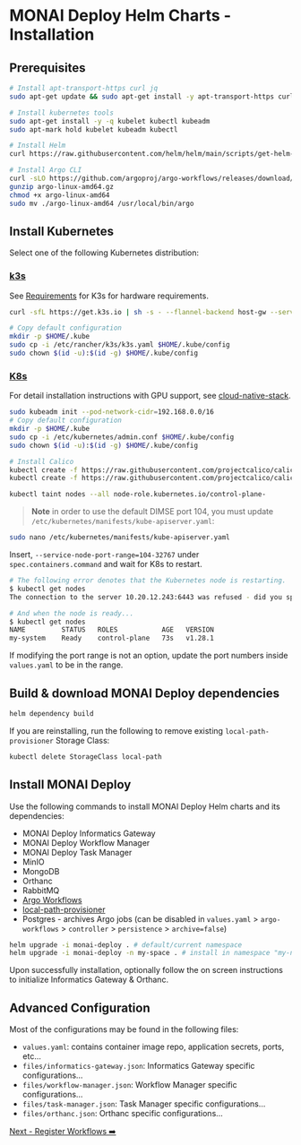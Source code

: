 # MONAI Deploy Helm Charts - Installation

## Prerequisites

```bash
# Install apt-transport-https curl jq
sudo apt-get update && sudo apt-get install -y apt-transport-https curl jq

# Install kubernetes tools
sudo apt-get install -y -q kubelet kubectl kubeadm
sudo apt-mark hold kubelet kubeadm kubectl

# Install Helm
curl https://raw.githubusercontent.com/helm/helm/main/scripts/get-helm-3 | bash

# Install Argo CLI
curl -sLO https://github.com/argoproj/argo-workflows/releases/download/v3.4.10/argo-linux-amd64.gz
gunzip argo-linux-amd64.gz
chmod +x argo-linux-amd64
sudo mv ./argo-linux-amd64 /usr/local/bin/argo
```

## Install Kubernetes

Select one of the following Kubernetes distribution:

### [k3s](https://k3s.io/)

See [Requirements](https://docs.k3s.io/installation/requirements) for K3s for hardware requirements.

```bash
curl -sfL https://get.k3s.io | sh -s - --flannel-backend host-gw --service-node-port-range 104-32767 --flannel-external-ip

# Copy default configuration
mkdir -p $HOME/.kube
sudo cp -i /etc/rancher/k3s/k3s.yaml $HOME/.kube/config
sudo chown $(id -u):$(id -g) $HOME/.kube/config
```

### [K8s](https://kubernetes.io/)

For detail installation instructions with GPU support, see [cloud-native-stack](https://github.com/NVIDIA/cloud-native-stack/tree/master/install-guides).

```bash
sudo kubeadm init --pod-network-cidr=192.168.0.0/16
# Copy default configuration
mkdir -p $HOME/.kube
sudo cp -i /etc/kubernetes/admin.conf $HOME/.kube/config
sudo chown $(id -u):$(id -g) $HOME/.kube/config

# Install Calico
kubectl create -f https://raw.githubusercontent.com/projectcalico/calico/v3.26.1/manifests/tigera-operator.yaml
kubectl create -f https://raw.githubusercontent.com/projectcalico/calico/v3.26.1/manifests/custom-resources.yaml

kubectl taint nodes --all node-role.kubernetes.io/control-plane-
```

> **Note**
> in order to use the default DIMSE port 104, you must update `/etc/kubernetes/manifests/kube-apiserver.yaml`:

```bash
sudo nano /etc/kubernetes/manifests/kube-apiserver.yaml
```

Insert, `--service-node-port-range=104-32767` under `spec.containers.command` and wait for K8s to restart.


```bash
# The following error denotes that the Kubernetes node is restarting.
$ kubectl get nodes
The connection to the server 10.20.12.243:6443 was refused - did you specify the right host or port?

# And when the node is ready...
$ kubectl get nodes
NAME         STATUS   ROLES           AGE   VERSION
my-system    Ready    control-plane   73s   v1.28.1
```

If modifying the port range is not an option, update the port numbers inside `values.yaml` to be in the range.

## Build & download MONAI Deploy dependencies

```bash
helm dependency build
```

If you are reinstalling, run the following to remove existing `local-path-provisioner` Storage Class:

```bash
kubectl delete StorageClass local-path
```

## Install MONAI Deploy

Use the following commands to install MONAI Deploy Helm charts and its dependencies:

- MONAI Deploy Informatics Gateway
- MONAI Deploy Workflow Manager
- MONAI Deploy Task Manager
- MinIO
- MongoDB
- Orthanc
- RabbitMQ
- [Argo Workflows](https://github.com/argoproj/argo-helm/tree/main/charts/argo-workflows)
- [local-path-provisioner](https://github.com/rancher/local-path-provisioner)
- Postgres - archives Argo jobs (can be disabled in `values.yaml` > `argo-workflows` > `controller` > `persistence` > `archive=false`)

```bash
helm upgrade -i monai-deploy . # default/current namespace
helm upgrade -i monai-deploy -n my-space . # install in namespace "my-namespace"
```

Upon successfully installation, optionally follow the on screen instructions to initialize Informatics Gateway & Orthanc.

## Advanced Configuration

Most of the configurations may be found in the following files:

- `values.yaml`: contains container image repo, application secrets, ports, etc...
- `files/informatics-gateway.json`: Informatics Gateway specific configurations...
- `files/workflow-manager.json`: Workflow Manager specific configurations...
- `files/task-manager.json`: Task Manager specific configurations...
- `files/orthanc.json`: Orthanc specific configurations...

[Next - Register Workflows ➡️](./02.RegisterWorkflows.md)